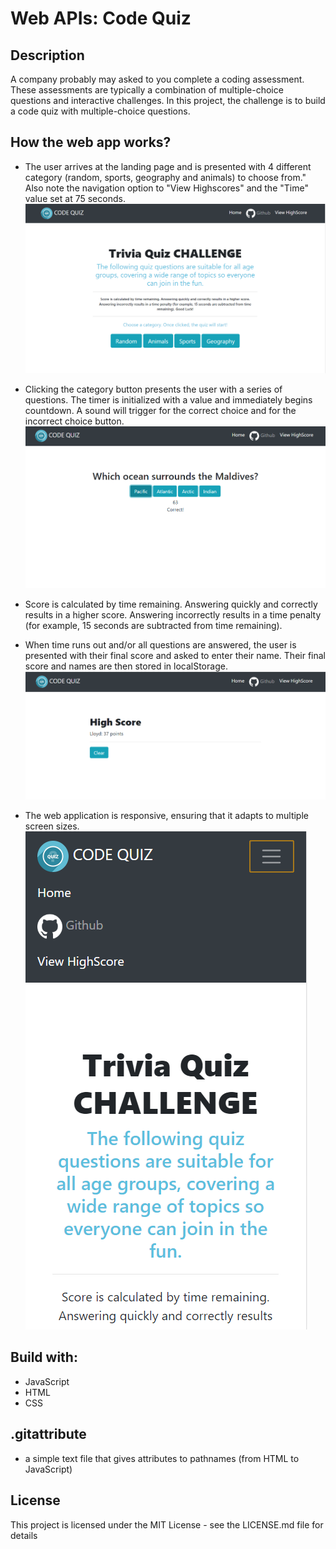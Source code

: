 # Web APIs: Code Quiz

## Description

A company probably may asked to you complete a coding assessment. These assessments are typically a combination of multiple-choice questions and interactive challenges. In this project, the challenge is to build a code quiz with multiple-choice questions.


## How the web app works?

* The user arrives at the landing page and is presented with 4 different category (random, sports, geography and animals) to choose from." Also note the navigation option to "View Highscores" and the "Time" value set at 75 seconds.
![](/images/home.PNG)

* Clicking the category button presents the user with a series of questions. The timer is initialized with a value and immediately begins countdown. A sound will trigger for the correct choice and for the incorrect choice button.
![](/images/questions.PNG)


* Score is calculated by time remaining. Answering quickly and correctly results in a higher score. Answering incorrectly results in a time penalty (for example, 15 seconds are subtracted from time remaining).


* When time runs out and/or all questions are answered, the user is presented with their final score and asked to enter their name. Their final score and names are then stored in localStorage.
![](/images/highscore.PNG)

* The web application is responsive, ensuring that it adapts to multiple screen sizes.
![](/images/responsive.PNG)

## Build with:

* JavaScript
* HTML
* CSS

## .gitattribute

* a simple text file that gives attributes to pathnames (from HTML to JavaScript)

## License
This project is licensed under the MIT License - see the LICENSE.md file for details

